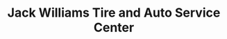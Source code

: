 ---
title: "Jack Williams Tire and Auto Service Center"
url: /lancaster/jack-williams-tire-and-auto-service-center/
shop: car repair
---